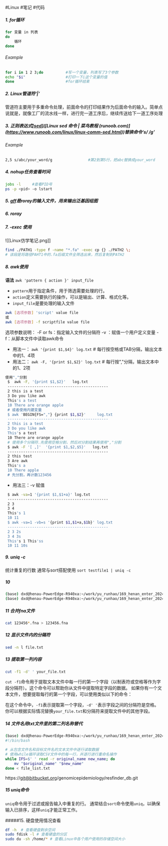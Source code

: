 #Linux #笔记 #代码

##### 1. for循环

```bash
for 变量 in 列表
do
	循环
done
```

###### Example

```bash
for i in 1 2 3;do          #写一个变量，列表写了3个参数
echo "$i"                  #打印一下i这个变量的值
done                       #for循环结束
```

##### 2. Linux管道符‘|’

管道符主要用于多重命令处理，前面命令的打印结果作为后面命令的输入。简单点说就是，就像工厂的流水线一样，进行完一道工序后，继续传送给下一道工序处理

##### 3. 正则表达式[[sed](https://github.com/Srhampions/409BOY.github.io/issues/%5BLinux%20sed%20%E5%91%BD%E4%BB%A4%20%7C%20%E8%8F%9C%E9%B8%9F%E6%95%99%E7%A8%8B%20(runoob.com)%5D(https://www.runoob.com/linux/linux-comm-sed.html))]([Linux sed 命令 | 菜鸟教程 (runoob.com)](https://www.runoob.com/linux/linux-comm-sed.html))**替换**命令‘s/ /g’

###### Example

```bash
2,5 s/abc/your_word/g                #第2到第5行，把abc替换成your_word
```

#####  4. nohup任务查看时间

```bash
jobs -l     #查看PID号
ps -p <pid> -o lstart
```

##### 5. gff是roray的输入文件，用来输出泛基因组图

##### 6. roray

##### 7. -exec 使用

![[Linux仿学笔记.png]]

```bash
find ./PATH1 -type f -name "*.fa" -exec cp {} ./PATH2 \;
# 该段是将路径PAHT1中的.fa后缀文件全筛选出来，然后复制到PATH2
```

##### 8. awk使用

**语法**
`awk 'pattern { action }' input_file`

- `pattern`用于指定条件，用于筛选需要处理的行。
- `action`定义需要执行的操作，可以是输出、计算、格式化等。
- `input_file`是要处理的输入文件

```bash
awk [选项参数] 'script' value file
或
awk [选项参数] -f scriptfile value file
```

选项参数说明：
	-F or fs：指定输入文件的分隔符
	-v  ：赋值一个用户定义变量
	-f：从脚本文件中读取awk命令

- 用法一：
  `awk '{print $1,$4}' log.txt` # 每行按空格或TAB分隔，输出文本中的1、4项
- 用法二：
  `awk -F, '{print $1,$2}' log.txt` # 每行按","分隔，输出文本中的1、2项

```bash
使用","分割
 $  awk -F, '{print $1,$2}'   log.txt
 ---------------------------------------------
 2 this is a test
 3 Do you like awk
 This's a test
 10 There are orange apple
 # 或者使用内建变量
 $ awk 'BEGIN{FS=","} {print $1,$2}'     log.txt
 ---------------------------------------------
 2 this is a test
 3 Do you like awk
 This's a test
 10 There are orange apple
 # 使用多个分隔符.先使用空格分割，然后对分割结果再使用","分割
 $ awk -F '[ ,]'  '{print $1,$2,$5}'   log.txt
 ---------------------------------------------
 2 this test
 3 Are awk
 This's a
 10 There apple
 # 先分割，再计数123456
```

- 用法三：-v 赋值

```bash
 $ awk -va=1 '{print $1,$1+a}' log.txt
 ---------------------------------------------
 2 3
 3 4
 This's 1
 10 11
 $ awk -va=1 -vb=s '{print $1,$1+a,$1b}' log.txt
 ---------------------------------------------
 2 3 2s
 3 4 3s
 This's 1 This'ss
 10 11 10s

```

##### 9. uniq -c

统计重复的行数
通常与sort搭配使用
`sort testfile1 | uniq -c`

##### 10 

```bash
(base) dxd@henau-PowerEdge-R940xa:~/work/yu_runhao/169_henan_enter_20240319$ sed -i 's/\r//g' dele.txt
(base) dxd@henau-PowerEdge-R940xa:~/work/yu_runhao/169_henan_enter_20240319$ for i in `cat dele.txt`;do rm $i.fna;done

```

##### 11 合并fna文件

```bash
cat 123456*.fna > 123456.fna
```

##### 12 显示文件内的分隔符

```bash
sed -n l file.txt
```

##### 13 提取第一列内容

```bash
cut -f1 -d' ' your_file.txt
```

`cut -f1`命令用于提取文本文件中每一行的第一个字段（以制表符或空格等作为字段分隔符）。这个命令可以帮助你从文件中提取特定字段的数据。
如果你有一个文本文件，想要提取每行的第一个字段，可以使用类似以下的命令：

在这个命令中，`-f1`表示提取第一个字段，`-d' '`表示字段之间的分隔符是空格。你可以根据实际情况替换`your_file.txt`和分隔符来提取文件中的其他字段。


##### 14 文件名用txt文件里的第二列名称替代

```bash
(base) dxd@henau-PowerEdge-R940xa:~/work/yu_runhao/169_henan_enter_20240319$ cat name1.sh
#!/bin/bash

# 从包含文件名和目标文件名的文本文件中逐行读取数据
# 使用while循环读取CSV文件中的每一行，并逐行进行重命名操作
while IFS=$' ' read -r original_name new_name; do
    mv "$original_name" "$new_name"
done < file_list.txt

```


https://git@bitbucket.org/genomicepidemiology/resfinder_db.git

##### 15 uniq命令

`uniq`命令用于过滤或报告输入中重复的行。
通常结合`sort`命令使用`uniq`，以确保输入已排序，这样`uniq`才能正常工作。

#####15. 硬盘使用情况查看

   ```bash
   df -h  # 查看硬盘剩余空间
   sudo fdisk -l # 查看硬盘的分区
   sudo du -sh /home/* # 查看Linux中各个用户使用的存储空间大小
   ```
